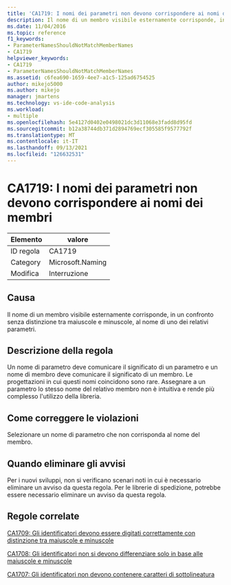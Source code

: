 ```yaml
---
title: 'CA1719: I nomi dei parametri non devono corrispondere ai nomi dei membri'
description: Il nome di un membro visibile esternamente corrisponde, in un confronto senza distinzione tra maiuscole e minuscole, al nome di uno dei relativi parametri.
ms.date: 11/04/2016
ms.topic: reference
f1_keywords:
- ParameterNamesShouldNotMatchMemberNames
- CA1719
helpviewer_keywords:
- CA1719
- ParameterNamesShouldNotMatchMemberNames
ms.assetid: c6fea690-1659-4ee7-a1c5-125ad6754525
author: mikejo5000
ms.author: mikejo
manager: jmartens
ms.technology: vs-ide-code-analysis
ms.workload:
- multiple
ms.openlocfilehash: 5e4127d0402e0498021dc3d11068e3fadd8d95fd
ms.sourcegitcommit: b12a38744db371d2894769ecf305585f9577792f
ms.translationtype: MT
ms.contentlocale: it-IT
ms.lasthandoff: 09/13/2021
ms.locfileid: "126632531"
---
```

# <a name="ca1719-parameter-names-should-not-match-member-names"></a>CA1719: I nomi dei parametri non devono corrispondere ai nomi dei membri

|Elemento|valore|
|-|-|
|ID regola|CA1719|
|Category|Microsoft.Naming|
|Modifica|Interruzione|

## <a name="cause"></a>Causa
Il nome di un membro visibile esternamente corrisponde, in un confronto senza distinzione tra maiuscole e minuscole, al nome di uno dei relativi parametri.

## <a name="rule-description"></a>Descrizione della regola
Un nome di parametro deve comunicare il significato di un parametro e un nome di membro deve comunicare il significato di un membro. Le progettazioni in cui questi nomi coincidono sono rare. Assegnare a un parametro lo stesso nome del relativo membro non è intuitiva e rende più complesso l'utilizzo della libreria.

## <a name="how-to-fix-violations"></a>Come correggere le violazioni
Selezionare un nome di parametro che non corrisponda al nome del membro.

## <a name="when-to-suppress-warnings"></a>Quando eliminare gli avvisi
Per i nuovi sviluppi, non si verificano scenari noti in cui è necessario eliminare un avviso da questa regola. Per le librerie di spedizione, potrebbe essere necessario eliminare un avviso da questa regola.

## <a name="related-rules"></a>Regole correlate
[CA1709: Gli identificatori devono essere digitati correttamente con distinzione tra maiuscole e minuscole](../code-quality/ca1709.md)

[CA1708: Gli identificatori non si devono differenziare solo in base alle maiuscole e minuscole](/dotnet/fundamentals/code-analysis/quality-rules/ca1708)

[CA1707: Gli identificatori non devono contenere caratteri di sottolineatura](/dotnet/fundamentals/code-analysis/quality-rules/ca1707)
